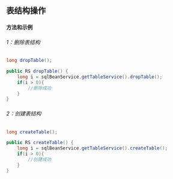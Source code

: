 ## 表结构操作
#### 方法和示例
###### 1：删除表结构
```java
long dropTable();
```
```java
public RS dropTable() {
	long i = sqlBeanService.getTableService().dropTable();
	if(i > 0){
		//删除成功
	}
}
```
###### 2：创建表结构
```java
long createTable();
```
```java
public RS createTable() {
	long i = sqlBeanService.getTableService().createTable();
	if(i > 0){
		//创建成功
	}
}
```
